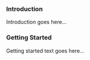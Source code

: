 ### Introduction

Introduction goes here...

### Getting Started

Getting started text goes here...

